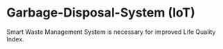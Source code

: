 # Garbage-Disposal-System (IoT)
Smart Waste Management System is necessary for improved Life Quality Index.